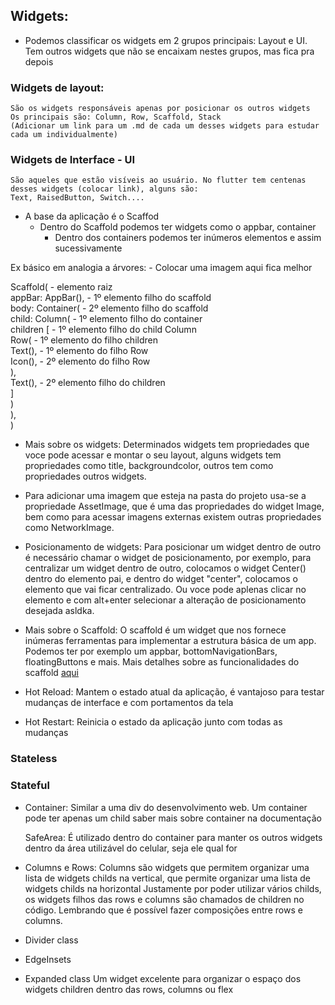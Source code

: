 ## Widgets: 
- Podemos classificar os widgets em 2 grupos principais: Layout e UI. Tem outros widgets que 
não se encaixam nestes grupos, mas fica pra depois

### Widgets de layout: 
    São os widgets responsáveis apenas por posicionar os outros widgets
    Os principais são: Column, Row, Scaffold, Stack 
    (Adicionar um link para um .md de cada um desses widgets para estudar cada um individualmente)

### Widgets de Interface - UI
    São aqueles que estão visíveis ao usuário. No flutter tem centenas desses widgets (colocar link), alguns são:
    Text, RaisedButton, Switch....

- A base da aplicação é o Scaffod
    - Dentro do Scaffold podemos ter widgets como o appbar, container
        - Dentro dos containers podemos ter inúmeros elementos e assim sucessivamente


Ex básico em analogia a árvores: - Colocar uma imagem aqui fica melhor

Scaffold( - elemento raiz
    <br>appBar: AppBar(), - 1º elemento filho do scaffold
    <br>body: Container( - 2º elemento filho do scaffold
        <br>child: Column( - 1º elemento filho do container
            <br>children [ - 1º elemento filho do child Column
                <br>Row( - 1º elemento do filho children
                    <br>    Text(), - 1º elemento do filho Row
                    <br>    Icon(), - 2º elemento do filho Row
                <br>),
                <br>Text(), - 2º elemento filho do children
            <br>]
        <br>)
    <br>),
<br>)


- Mais sobre os widgets: 
    Determinados widgets tem propriedades que voce pode acessar e montar o seu layout,
    alguns widgets tem propriedades como title, backgroundcolor, outros tem como propriedades outros widgets.

- Para adicionar uma imagem que esteja na pasta do projeto usa-se a propriedade AssetImage, que é uma
    das propriedades do widget Image, bem como para acessar imagens externas existem outras propriedades como NetworkImage.

- Posicionamento de widgets:
    Para posicionar um widget dentro de outro é necessário chamar o widget de posicionamento, por exemplo, para centralizar um widget dentro de outro, colocamos o widget Center() dentro do elemento pai, e dentro do widget "center", colocamos o elemento que vai ficar centralizado. Ou voce pode aplenas clicar no elemento e com alt+enter selecionar a alteração de posicionamento desejada asldka.

- Mais sobre o Scaffold: O scaffold é um widget que nos fornece inúmeras ferramentas para implementar a estrutura básica de um app. Podemos ter por exemplo um appbar, bottomNavigationBars, floatingButtons e mais. Mais detalhes sobre as funcionalidades do scaffold [aqui](https://medium.com/flutterdevs/know-your-widgets-scaffold-in-flutter-292b8bc1281)

- Hot Reload:
    Mantem o estado atual da aplicação, é vantajoso para testar mudanças de interface e com
    portamentos da tela

- Hot Restart: 
    Reinicia o estado da aplicação junto com todas as mudanças


### Stateless


### Stateful

- Container: 
    Similar a uma div do desenvolvimento web.
    Um container pode ter apenas um child
    saber mais sobre container na documentação

    SafeArea: É utilizado dentro do container para manter os outros widgets dentro da área 
    utilizável do celular, seja ele qual for

- Columns e Rows: 
    Columns são widgets que permitem organizar uma lista de widgets childs na vertical, que permite organizar uma lista de widgets childs na horizontal
    Justamente por poder utilizar vários childs, os widgets filhos das rows e columns são chamados de children no código.
    Lembrando que é possível fazer composições entre rows e columns.


- Divider class

- EdgeInsets

- Expanded class
    Um widget excelente para organizar o espaço dos widgets children dentro das rows, columns ou flex